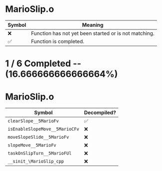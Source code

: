 # MarioSlip.o
| Symbol | Meaning 
| ------------- | ------------- 
| :x: | Function has not yet been started or is not matching. 
| :white_check_mark: | Function is completed. 


# 1 / 6 Completed -- (16.666666666666664%)
# MarioSlip.o
| Symbol | Decompiled? |
| ------------- | ------------- |
| `clearSlope__5MarioFv` | :white_check_mark: |
| `isEnableSlopeMove__5MarioCFv` | :x: |
| `moveSlopeSlide__5MarioFv` | :x: |
| `slopeMove__5MarioFv` | :x: |
| `taskOnSlipTurn__5MarioFUl` | :x: |
| `__sinit_\MarioSlip_cpp` | :x: |
